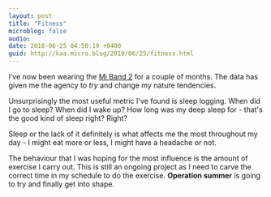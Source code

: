 ```yaml
---
layout: post
title: "Fitness"
microblog: false
audio: 
date: 2018-06-25 04:50:19 +0400
guid: http://kaa.micro.blog/2018/06/25/fitness.html
---
```

I’ve now been wearing the [Mi Band 2](https://www.mi.com/en/miband2/) for a couple of months. The data has given me the agency to _try_ and change my nature tendencies. 

Unsurprisingly the most useful metric I've found is sleep logging. When did I go to sleep? When did I wake up? How long was my deep sleep for - that's the good kind of sleep right? Right? 

Sleep or the lack of it definitely is what affects me the most throughout my day - I might eat more or less, I might have a headache or not.

The behaviour that I was hoping for the most influence is the amount of exercise I carry out. This is still an ongoing project as I need to carve the correct time in my schedule to do the exercise. **Operation summer** is going to try and finally get into shape. 
